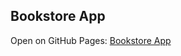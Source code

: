 ## Bookstore App

Open on GitHub Pages: [Bookstore App](https://talion426.github.io/Bookstore-app/)
